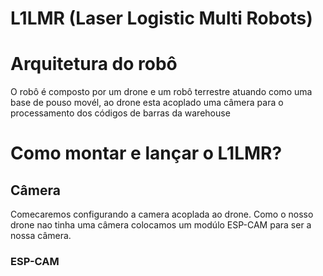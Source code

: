 <h1>L1LMR (Laser Logistic Multi Robots)</h1>

<h1>Arquitetura do robô</h1>

<p>O robô é composto por um drone e um robô terrestre atuando como uma base de pouso movél, ao drone esta acoplado uma câmera para o processamento dos códigos de barras da warehouse</p>

<h1>Como montar e lançar o L1LMR?</h1>

<h2>Câmera</h2>

<p>Comecaremos configurando a camera acoplada ao drone. Como o nosso drone nao tinha uma câmera colocamos um modúlo ESP-CAM para ser a nossa câmera.</p>

<h3>ESP-CAM</h3>


